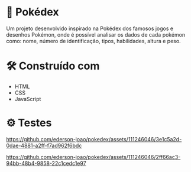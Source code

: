 # :rocket: Pokédex
Um projeto desenvolvido inspirado na Pokédex dos famosos jogos e desenhos Pokémon, onde é possível analisar os dados de cada pokémon como: nome, número de identificação, tipos, habilidades, altura e peso.

# :hammer_and_wrench: Construído com
* HTML
* CSS 
* JavaScript

# :gear: Testes
https://github.com/ederson-joao/pokedex/assets/111246046/3e1c5a2d-0dae-4881-a2ff-f7ad962f6bdc

https://github.com/ederson-joao/pokedex/assets/111246046/2ff66ac3-94bb-48b4-9858-22c1cedc1e97


